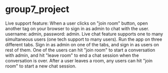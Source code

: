 # group7_project
Live support feature: When a user clicks on "join room" button, open another tag on your browser to sign in as admin to chat with the user. username: admin, password: admin. Live chat feature supports one to many simultaneous users (one tech support to many users). Run the app on three different tabs. Sign in as admin on one of the tabs, and sign in as users on rest of them. One of the users can hit "join room" to start a conversation with admin, and hit "leave room" to end a chat session when the conversation is over. After a user leaves a room, any users can hit "join room" to start a new chat session.
